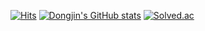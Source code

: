 [![Hits](https://hits.seeyoufarm.com/api/count/incr/badge.svg?url=https%3A%2F%2Fgithub.com%2Fdongqui%2Fhit-counter&count_bg=%2379C83D&title_bg=%23555555&icon=&icon_color=%23E7E7E7&title=hits&edge_flat=false)](https://hits.seeyoufarm.com)
[![Dongjin's GitHub stats](https://github-readme-stats.vercel.app/api?username=dongqui&theme=radical)](https://github.com/dongqui/github-readme-stats)
[![Solved.ac](http://mazassumnida.wtf/api/generate_badge?boj=dongqui9)](https://solved.ac/dongqui9)
